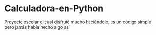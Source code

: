# Calculadora-en-Python
Proyecto escolar el cual disfruté mucho haciéndolo, es un código simple pero jamás había hecho algo así 

